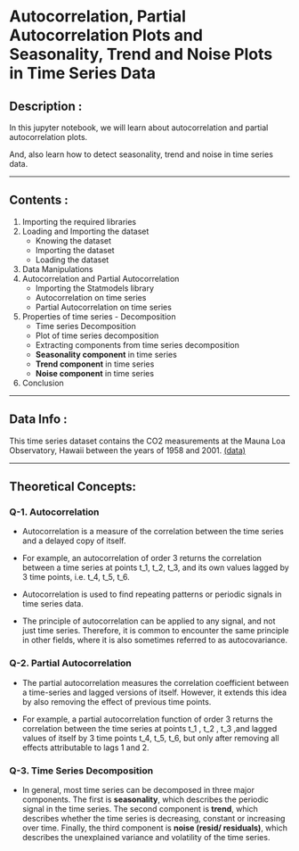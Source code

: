 # Autocorrelation, Partial Autocorrelation Plots and Seasonality, Trend and Noise Plots in Time Series Data

## Description :
In this jupyter notebook, we will learn about autocorrelation and partial autocorrelation plots.

And, also learn how to detect seasonality, trend and noise in time series data.

---
## Contents :
1. Importing the required libraries
2. Loading and Importing the dataset
    - Knowing the dataset
    - Importing the dataset
    - Loading the dataset
3. Data Manipulations
4. Autocorrelation and Partial Autocorrelation
    - Importing the Statmodels library
    - Autocorrelation on time series
    - Partial Autocorrelation on time series
5. Properties of time series - Decomposition
    - Time series Decomposition
    - Plot of time series decomposition
    - Extracting components from time series decomposition
    - **Seasonality component** in time series
    - **Trend component** in time series
    - **Noise component** in time series
6. Conclusion

---
## Data Info :
This time series dataset contains the CO2 measurements at the Mauna Loa Observatory, Hawaii between the years of 1958 and 2001. [(data)](https://github.com/Ravjot03/Visualizing-Time-Series-Data-in-Python/blob/main/Chapter-3/ch2_co2_levels.csv)

---
## Theoretical Concepts:

### Q-1. Autocorrelation
- Autocorrelation is a measure of the correlation between the time series and a delayed copy of itself.

- For example, an autocorrelation of order 3 returns the correlation between a time series at points t_1, t_2, t_3, and its own values lagged by 3 time points, i.e. t_4, t_5, t_6.

- Autocorrelation is used to find repeating patterns or periodic signals in time series data.

- The principle of autocorrelation can be applied to any signal, and not just time series. Therefore, it is common to encounter the same principle in other fields, where it is also sometimes referred to as autocovariance.

### Q-2. Partial Autocorrelation
- The partial autocorrelation measures the correlation coefficient between a time-series and lagged versions of itself. However, it extends this idea by also removing the effect of previous time points.

- For example, a partial autocorrelation function of order 3 returns the correlation between the time series at points t_1 , t_2 , t_3 ,and lagged values of itself by 3 time points t_4, t_5, t_6, but only after removing all effects attributable to lags 1 and 2.

### Q-3. Time Series Decomposition
- In general, most time series can be decomposed in three major components. The first is **seasonality**, which describes the periodic signal in the time series. The second component is **trend**, which describes whether the time series is decreasing, constant or increasing over time. Finally, the third component is **noise (resid/ residuals)**, which describes the unexplained variance and volatility of the time series.
